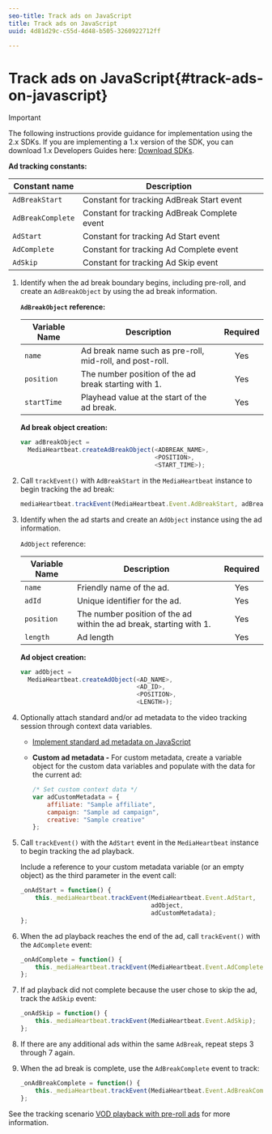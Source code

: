 ```yaml
---
seo-title: Track ads on JavaScript
title: Track ads on JavaScript
uuid: 4d81d29c-c55d-4d48-b505-3260922712ff

---
```


# Track ads on JavaScript{#track-ads-on-javascript}

>[!IMPORTANT]
>
>The following instructions provide guidance for implementation using the 2.x SDKs. If you are implementing a 1.x version of the SDK, you can download 1.x Developers Guides here: [Download SDKs](../../sdk-implement/download-sdks.md).

**Ad tracking constants:**

|  Constant name  | Description&nbsp;&nbsp;  |
|---|---|
|  `AdBreakStart`  | Constant for tracking AdBreak Start event  |
|  `AdBreakComplete`  | Constant for tracking AdBreak Complete event  |
|  `AdStart`  | Constant for tracking Ad Start event  |
|  `AdComplete`  | Constant for tracking Ad Complete event  |
|  `AdSkip`  | Constant for tracking Ad Skip event  |

1. Identify when the ad break boundary begins, including pre-roll, and create an `AdBreakObject` by using the ad break information.

   **`AdBreakObject` reference:** 

   | Variable Name | Description | Required |
   | --- | --- | :---: |
   | `name` | Ad break name such as pre-roll, mid-roll, and post-roll.  | Yes |
   | `position` | The number position of the ad break starting with 1.  | Yes |
   | `startTime` | Playhead value at the start of the ad break.  | Yes | 

   **Ad break object creation:** 

   ```js
   var adBreakObject =  
     MediaHeartbeat.createAdBreakObject(<ADBREAK_NAME>,  
                                        <POSITION>,  
                                        <START_TIME>);
   ```

1. Call `trackEvent()` with `AdBreakStart` in the `MediaHeartbeat` instance to begin tracking the ad break: 

   ```js
   mediaHeartbeat.trackEvent(MediaHeartbeat.Event.AdBreakStart, adBreakObject);
   ```

1. Identify when the ad starts and create an `AdObject` instance using the ad information.

   `AdObject` reference: 

   |  Variable Name  | Description  | Required  |
   | --- | --- | :---: |
   |  `name`  | Friendly name of the ad.  | Yes  |
   |  `adId`  | Unique identifier for the ad.  | Yes  |
   |  `position`  | The number position of the ad within the ad break, starting with 1. | Yes  |
   |  `length`  | Ad length  | Yes  |

   **Ad object creation:** 

   ```js
   var adObject =  
     MediaHeartbeat.createAdObject(<AD_NAME>,  
                                   <AD_ID>,  
                                   <POSITION>,  
                                   <LENGTH>);
   ```

1. Optionally attach standard and/or ad metadata to the video tracking session through context data variables.

    * [Implement standard ad metadata on JavaScript](../../sdk-implement/track-ads/impl-std-ad-metadata/impl-std-ad-metadata-js.md)
    * **Custom ad metadata -** For custom metadata, create a variable object for the custom data variables and populate with the data for the current ad:     
    
      ```js    
      /* Set custom context data */ 
      var adCustomMetadata = { 
          affiliate: "Sample affiliate", 
          campaign: "Sample ad campaign", 
          creative: "Sample creative" 
      };
      ```

1. Call `trackEvent()` with the `AdStart` event in the `MediaHeartbeat` instance to begin tracking the ad playback.

   Include a reference to your custom metadata variable (or an empty object) as the third parameter in the event call: 

   ```js
   _onAdStart = function() { 
       this._mediaHeartbeat.trackEvent(MediaHeartbeat.Event.AdStart,  
                                       adObject,  
                                       adCustomMetadata); 
   };
   ```

1. When the ad playback reaches the end of the ad, call `trackEvent()` with the `AdComplete` event: 

   ```js
   _onAdComplete = function() { 
       this._mediaHeartbeat.trackEvent(MediaHeartbeat.Event.AdComplete); 
   };
   ```

1. If ad playback did not complete because the user chose to skip the ad, track the `AdSkip` event: 

   ```js
   _onAdSkip = function() { 
       this._mediaHeartbeat.trackEvent(MediaHeartbeat.Event.AdSkip); 
   };
   ```

1. If there are any additional ads within the same `AdBreak`, repeat steps 3 through 7 again. 
1. When the ad break is complete, use the `AdBreakComplete` event to track: 

   ```js
   _onAdBreakComplete = function() { 
       this._mediaHeartbeat.trackEvent(MediaHeartbeat.Event.AdBreakComplete); 
   };
   ```

See the tracking scenario [VOD playback with pre-roll ads](../../sdk-implement/tracking-scenarios/vod-preroll-ads.md) for more information.
